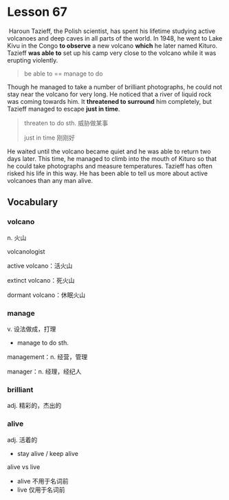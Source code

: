 # Lesson 67

​	Haroun Tazieff, the Polish scientist, has spent his lifetime studying active volcanoes and deep caves in all parts of the world. In 1948, he went to Lake Kivu in the Congo **to observe** a new volcano **which** he later named Kituro. Tazieff **was able to** set up his camp very close to the volcano while it was erupting violently. 

> be able to == manage to do

Though he managed to take a number of brilliant photographs, he could not stay near the volcano for very long. He noticed that a river of liquid rock was coming towards him. It **threatened to surround** him completely, but Tazieff managed to escape **just in time**. 

> threaten to do sth. 威胁做某事
>
> just in time 刚刚好

He waited until the volcano became quiet and he was able to return two days later. This time, he managed to climb into the mouth of Kituro so that he could take photographs and measure temperatures. Tazieff has often risked his life in this way. He has been able to tell us more about active volcanoes than any man alive.

## Vocabulary

### volcano

n. 火山

volcanologist

active volcano：活火山

extinct volcano：死火山

dormant volcano：休眠火山

### manage

v. 设法做成，打理

* manage to do sth.

management：n. 经营，管理

manager：n. 经理，经纪人

### brilliant

adj. 精彩的，杰出的

### alive

adj. 活着的

* stay alive / keep alive

alive vs live

* alive 不用于名词前
* live 仅用于名词前



